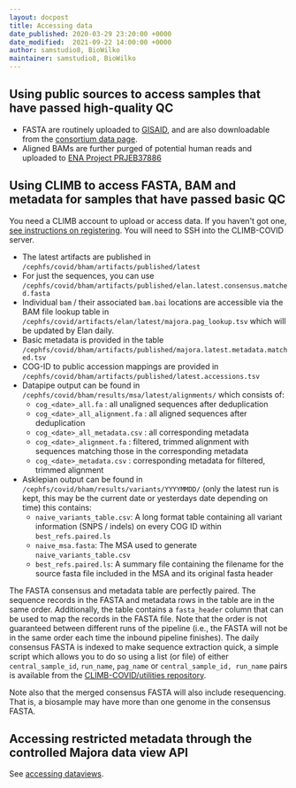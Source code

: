 ```yaml
---
layout: docpost
title: Accessing data
date_published: 2020-03-29 23:20:00 +0000
date_modified:  2021-09-22 14:00:00 +0000
author: samstudio8, BioWilko
maintainer: samstudio8, BioWilko
---
```


## Using public sources to access samples that have passed high-quality QC

* FASTA are routinely uploaded to  [GISAID](https://gisaid.org/), and are also downloadable from the [consortium data page](https://www.cogconsortium.uk/data/).
* Aligned BAMs are further purged of potential human reads and uploaded to [ENA Project PRJEB37886](https://www.ebi.ac.uk/ena/data/view/PRJEB37886)

## Using CLIMB to access FASTA, BAM and metadata for samples that have passed basic QC

You need a CLIMB account to upload or access data. If you haven't got one, [see instructions on registering](register).
You will need to SSH into the CLIMB-COVID server.

* The latest artifacts are published in `/cephfs/covid/bham/artifacts/published/latest`
* For just the sequences, you can use `/cephfs/covid/bham/artifacts/published/elan.latest.consensus.matched.fasta`
* Individual `bam` / their associated `bam.bai` locations are accessible via the BAM file lookup table in `/cephfs/covid/artifacts/elan/latest/majora.pag_lookup.tsv` which will be updated by Elan daily.
* Basic metadata is provided in the table `/cephfs/covid/bham/artifacts/published/majora.latest.metadata.matched.tsv`
* COG-ID to public accession mappings are provided in `/cephfs/covid/bham/artifacts/published/latest.accessions.tsv`
* Datapipe output can be found in `/cephfs/covid/bham/results/msa/latest/alignments/` which consists of:
    * `cog_<date>_all.fa` : all unaligned sequences after deduplication
    * `cog_<date>_all_alignment.fa` : all aligned sequences after deduplication
    * `cog_<date>_all_metadata.csv` : all corresponding metadata
    * `cog_<date>_alignment.fa` : filtered, trimmed alignment with sequences matching those in the corresponding metadata
    * `cog_<date>_metadata.csv` : corresponding metadata for filtered, trimmed alignment
* Asklepian output can be found in `/cephfs/covid/bham/results/variants/YYYYMMDD/` (only the latest run is kept, this may be the current date or yesterdays date depending on time) this contains:
    * `naive_variants_table.csv`: A long format table containing all variant information (SNPS / indels) on every COG ID within `best_refs.paired.ls`
    * `naive_msa.fasta`: The MSA used to generate `naive_variants_table.csv` 
    * `best_refs.paired.ls`: A summary file containing the filename for the source fasta file included in the MSA and its original fasta header

The FASTA consensus and metadata table are perfectly paired. The sequence records in the FASTA and metadata rows in the table are in the same order.
Additionally, the table contains a `fasta_header` column that can be used to map the records in the FASTA file. Note that the order is not guaranteed between different runs of the pipeline (i.e., the FASTA will not be in the same order each time the inbound pipeline finishes). The daily consensus FASTA is indexed to make sequence extraction quick, a simple script which allows you to do so using a list (or file) of either `central_sample_id`, `run_name`, `pag_name` or `central_sample_id, run_name` pairs is available from the [CLIMB-COVID/utilities repository](https://github.com/CLIMB-COVID/utilities).

Note also that the merged consensus FASTA will also include resequencing. That is, a biosample may have more than one genome in the consensus FASTA.

## Accessing restricted metadata through the controlled Majora data view API

See [accessing dataviews](accessing-dataviews).
